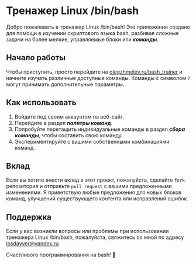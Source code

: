 # Тренажер Linux /bin/bash

Добро пожаловать в тренажер Linux /bin/bash! Это приложение создано для помощи в изучении скриптового языка bash, разбивая сложные задачи на более мелкие, управляемые блоки или ***команды***.

## Начало работы

Чтобы приступить, просто перейдите на [olegzhmelev.ru/bash_trainer](https://olegzhmelev.ru/bash_trainer) и начните изучать различные доступные команды. Команды с символом `?` могут принимать дополнительные параметры.

## Как использовать

1. Войдите под своим аккаунтом на веб-сайт.
2. Перейдите в раздел ***палитры команд***.
3. Попробуйте перетащить индивидуальные команды в раздел ***сбора команды***, чтобы составить свою команду.
4. Экспериментируйте с вашими собственными комбинациями команд.

## Вклад

Если вы хотите внести вклад в этот проект, пожалуйста, сделайте `fork` репозитория и отправьте `pull request` с вашими предложенными изменениями. Я приветствую любые предложения для новых блоков команд, улучшений существующего контента или исправлений ошибок.

## Поддержка

Если у вас возникли вопросы или проблемы при использовании тренажера Linux /bin/bash, пожалуйста, свяжитесь со мной по адресу [losdayver@yandex.ru](mailto:losdayver@yandex.ru).

Счастливого программирования на bash! 🚀